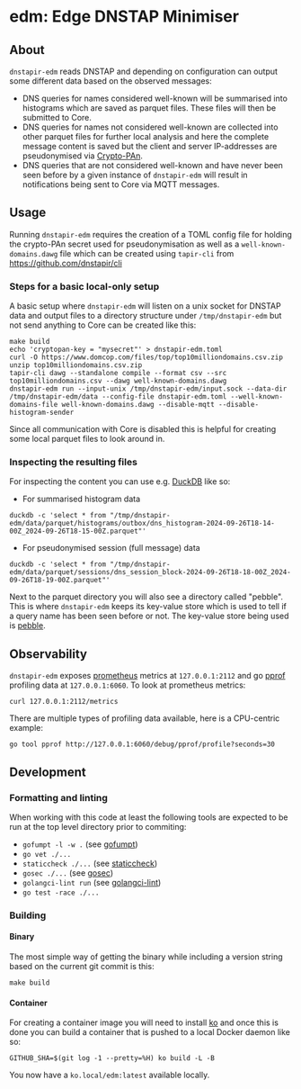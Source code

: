 # edm: Edge DNSTAP Minimiser

## About
`dnstapir-edm` reads DNSTAP and depending on configuration can output some different
data based on the observed messages:
* DNS queries for names considered well-known will be summarised into
histograms which are saved as parquet files. These files will then be submitted
to Core.
* DNS queries for names not considered well-known are collected into other
parquet files for further local analysis and here the complete message content
is saved but the client and server IP-addresses are pseudonymised via
[Crypto-PAn](https://en.wikipedia.org/wiki/Crypto-PAn).
* DNS queries that are not considered well-known and have never been seen
before by a given instance of `dnstapir-edm` will result in notifications being
sent to Core via MQTT messages.

## Usage
Running `dnstapir-edm` requires the creation of a TOML config file for holding the
crypto-PAn secret used for pseudonymisation as well as a
`well-known-domains.dawg` file which can be created using `tapir-cli` from
<https://github.com/dnstapir/cli>

### Steps for a basic local-only setup
A basic setup where `dnstapir-edm` will listen on a unix socket for DNSTAP data and
output files to a directory structure under `/tmp/dnstapir-edm` but not send anything to
Core can be created like this:
```text
make build
echo 'cryptopan-key = "mysecret"' > dnstapir-edm.toml
curl -O https://www.domcop.com/files/top/top10milliondomains.csv.zip
unzip top10milliondomains.csv.zip
tapir-cli dawg --standalone compile --format csv --src top10milliondomains.csv --dawg well-known-domains.dawg
dnstapir-edm run --input-unix /tmp/dnstapir-edm/input.sock --data-dir /tmp/dnstapir-edm/data --config-file dnstapir-edm.toml --well-known-domains-file well-known-domains.dawg --disable-mqtt --disable-histogram-sender
```
Since all communication with Core is disabled this is helpful for creating some
local parquet files to look around in.

### Inspecting the resulting files
For inspecting the content you can use e.g. [DuckDB](https://duckdb.org) like
so:
* For summarised histogram data
```text
duckdb -c 'select * from "/tmp/dnstapir-edm/data/parquet/histograms/outbox/dns_histogram-2024-09-26T18-14-00Z_2024-09-26T18-15-00Z.parquet"'
```
* For pseudonymised session (full message) data
```text
duckdb -c 'select * from "/tmp/dnstapir-edm/data/parquet/sessions/dns_session_block-2024-09-26T18-18-00Z_2024-09-26T18-19-00Z.parquet"'
```

Next to the parquet directory you will also see a directory called "pebble".
This is where `dnstapir-edm` keeps its key-value store which is used to tell if a
query name has been seen before or not. The key-value store being used is
[pebble](https://github.com/cockroachdb/pebble).

## Observability

`dnstapir-edm` exposes [prometheus](https://prometheus.io) metrics at `127.0.0.1:2112`
and go [pprof](https://pkg.go.dev/net/http/pprof) profiling data at `127.0.0.1:6060`.
To look at prometheus metrics:
```
curl 127.0.0.1:2112/metrics
```
There are multiple types of profiling data available, here is a CPU-centric example:
```
go tool pprof http://127.0.0.1:6060/debug/pprof/profile?seconds=30
```

## Development

### Formatting and linting
When working with this code at least the following tools are expected to be
run at the top level directory prior to commiting:

* `gofumpt -l -w .` (see [gofumpt](https://github.com/mvdan/gofumpt))
* `go vet ./...`
* `staticcheck ./...` (see [staticcheck](https://staticcheck.io))
* `gosec ./...` (see [gosec](https://github.com/securego/gosec))
* `golangci-lint run` (see [golangci-lint](https://golangci-lint.run))
* `go test -race ./...`

### Building
#### Binary
The most simple way of getting the binary while including a version string
based on the current git commit is this:
```
make build
```

#### Container
For creating a container image you will need to install
[ko](https://github.com/ko-build/ko) and once this is done you can build a
container that is pushed to a local Docker daemon like so:
```
GITHUB_SHA=$(git log -1 --pretty=%H) ko build -L -B
```
You now have a `ko.local/edm:latest` available locally.

